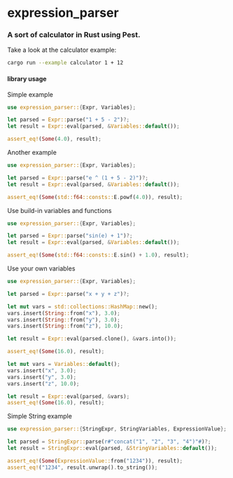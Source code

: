 # expression_parser

### A sort of calculator in Rust using Pest.

Take a look at the calculator example:
```sh
cargo run --example calculator 1 + 12
```

#### library usage

Simple example
```rust
use expression_parser::{Expr, Variables};

let parsed = Expr::parse("1 + 5 - 2")?;
let result = Expr::eval(parsed, &Variables::default());

assert_eq!(Some(4.0), result);
```

Another example
```rust
use expression_parser::{Expr, Variables};

let parsed = Expr::parse("e ^ (1 + 5 - 2)")?;
let result = Expr::eval(parsed, &Variables::default());

assert_eq!(Some(std::f64::consts::E.powf(4.0)), result);
```

Use build-in variables and functions
```rust
use expression_parser::{Expr, Variables};

let parsed = Expr::parse("sin(e) + 1")?;
let result = Expr::eval(parsed, &Variables::default());

assert_eq!(Some(std::f64::consts::E.sin() + 1.0), result);
```

Use your own variables
```rust
use expression_parser::{Expr, Variables};

let parsed = Expr::parse("x + y + z")?;

let mut vars = std::collections::HashMap::new();
vars.insert(String::from("x"), 3.0);
vars.insert(String::from("y"), 3.0);
vars.insert(String::from("z"), 10.0);

let result = Expr::eval(parsed.clone(), &vars.into());

assert_eq!(Some(16.0), result);

let mut vars = Variables::default();
vars.insert("x", 3.0);
vars.insert("y", 3.0);
vars.insert("z", 10.0);

let result = Expr::eval(parsed, &vars);
assert_eq!(Some(16.0), result);
```

Simple String example
```rust
use expression_parser::{StringExpr, StringVariables, ExpressionValue};

let parsed = StringExpr::parse(r#"concat("1", "2", "3", "4")"#)?;
let result = StringExpr::eval(parsed, &StringVariables::default());

assert_eq!(Some(ExpressionValue::from("1234")), result);
assert_eq!("1234", result.unwrap().to_string());
```

